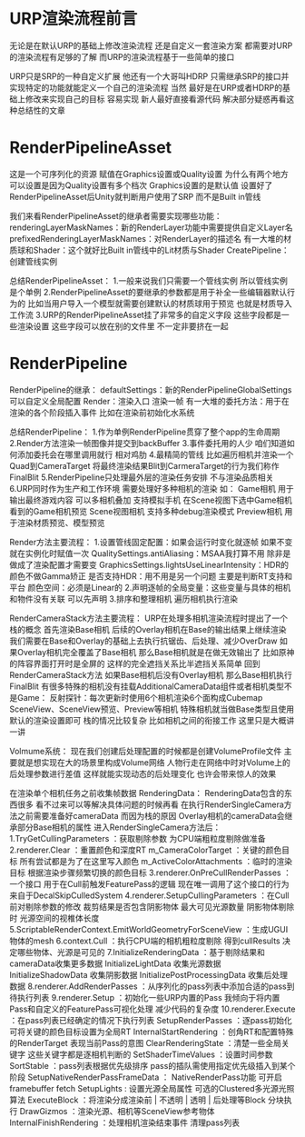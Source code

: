 # URP渲染流程前言
无论是在默认URP的基础上修改渲染流程 还是自定义一套渲染方案
都需要对URP的渲染流程有足够的了解 而URP的渲染流程基于一些简单的接口

URP只是SRP的一种自定义扩展 他还有一个大哥叫HDRP
只需继承SRP的接口并实现特定的功能就能定义一个自己的渲染流程
当然 最好是在URP或者HDRP的基础上修改来实现自己的目标 容易实现
新人最好直接看源代码 解决部分疑惑再看这种总结性的文章

# RenderPipelineAsset
这是一个可序列化的资源 赋值在Graphics设置或Quality设置
为什么有两个地方可以设置是因为Quality设置有多个档次 Graphics设置的是默认值
设置好了RenderPipelineAsset后Unity就判断用户使用了SRP 而不是Built in管线

我们来看RenderPipelineAsset的继承者需要实现哪些功能：
renderingLayerMaskNames：新的RenderLayer功能中需要提供自定义Layer名
prefixedRenderingLayerMaskNames：对RenderLayer的描述名
有一大堆的材质球和Shader：这个就好比Built in管线中的Lit材质与Shader
CreatePipeline：创建管线实例

总结RenderPipelineAsset：
1.一般来说我们只需要一个管线实例 所以管线实例是个单例
2.RenderPipelineAsset的要继承的参数都是用于补全一些编辑器默认行为的
比如当用户导入一个模型就需要创建默认的材质球用于预览 也就是材质导入工作流
3.URP的RenderPipelineAsset挂了非常多的自定义字段 这些字段都是一些渲染设置
这些字段可以放在别的文件里 不一定非要挤在一起

# RenderPipeline
RenderPipeline的继承：
defaultSettings：新的RenderPipelineGlobalSettings 可以自定义全局配置
Render：渲染入口 渲染一帧
有一大堆的委托方法：用于在渲染的各个阶段插入事件 比如在渲染前初始化水系统

总结RenderPipeline：
1.作为单例RenderPipeline贯穿了整个app的生命周期
2.Render方法渲染一帧图像并提交到backBuffer
3.事件委托用的人少 咱们知道如何添加委托会在哪里调用就行 相对鸡肋
4.最精简的管线 比如遍历相机并渲染一个Quad到CameraTarget
将最终渲染结果Blit到CarmeraTarget的行为我们称作FinalBlit
5.RenderPipeline只处理最外层的渲染任务安排 不与渲染品质相关
6.URP同时作为生产和工作环境 需要处理好多种相机的渲染 如：
Game相机 用于输出最终游戏内容 可以多相机叠加 支持模拟手机
在Scene视图下选中Game相机看到的Game相机预览
Scene视图相机 支持多种debug渲染模式
Preview相机 用于渲染材质预览、模型预览

Render方法主要流程：
1.设置管线固定配置：如果会运行时变化就逐帧 如果不变就在实例化时赋值一次
QualitySettings.antiAliasing：MSAA我打算不用 除非是做成了渲染配置才需要变
GraphicsSettings.lightsUseLinearIntensity：HDR的颜色不做Gamma矫正
是否支持HDR：用不用是另一个问题 主要是判断RT支持和平台
颜色空间：必须是Linear的
2.声明逐帧的全局变量：这些变量与具体的相机和物件没有关联 可以先声明
3.排序和整理相机 遍历相机执行渲染

RenderCameraStack方法主要流程：
URP在处理多相机渲染流程时提出了一个栈的概念
首先渲染Base相机 后续的Overlay相机在Base的输出结果上继续渲染
我们需要在Base和Overlay的基础上去执行抗锯齿、后处理、减少OverDraw
如果Overlay相机完全覆盖了Base相机 那么Base相机就是在做无效输出了
比如原神的阵容界面打开时是全屏的 这样的完全遮挡关系比半遮挡关系简单
回到RenderCameraStack方法
如果Base相机后没有Overlay相机 那么Base相机执行FinalBlit
有很多特殊的相机没有挂载AdditionalCameraData组件或者相机类型不是Game：
反射探针：每次更新时使用6个相机渲染6个面构成Cubemap
SceneView、SceneView预览、Preview等相机
特殊相机就当做Base类型且使用默认的渲染设置即可
栈的情况比较复杂 比如相机之间的衔接工作 这里只是大概讲一讲

Volmume系统：
现在我们创建后处理配置的时候都是创建VolumeProfile文件
主要就是想实现在大的场景里构成Volume网络
人物行走在网络中时对Volume上的后处理参数进行差值
这样就能实现动态的后处理变化 也许会带来惊人的效果

在渲染单个相机任务之前收集帧数据 RenderingData：
RenderingData包含的东西很多 看不过来可以等解决具体问题的时候再看
在执行RenderSingleCamera方法之前需要准备好cameraData
而因为栈的原因 Overlay相机的cameraData会继承部分Base相机的属性
进入RenderSingleCamera方法后：
1.TryGetCullingParameters ：获取剔除参数 为CPU端粗粒度剔除做准备
2.renderer.Clear ：重置颜色和深度RT
m_CameraColorTarget ：关键的颜色目标 所有尝试都是为了在这里写入颜色
m_ActiveColorAttachments ：临时的渲染目标 根据渲染步骤频繁切换的颜色目标
3.renderer.OnPreCullRenderPasses ：一个接口 用于在Cull前触发FeaturePass的逻辑
    现在唯一调用了这个接口的行为来自于DecalSkipCulledSystem
4.renderer.SetupCullingParameters ：在Cull前对剔除参数的修改
    裁剪结果是否包含阴影物体
    最大可见光源数量
    阴影物体剔除时 光源空间的视椎体长度
5.ScriptableRenderContext.EmitWorldGeometryForSceneView ：生成UGUI物体的mesh
6.context.Cull ：执行CPU端的相机粗粒度剔除 得到cullResults
    决定哪些物体、光源是可见的
7.InitializeRenderingData ：基于剔除结果和cameraData收集更多数据
    InitializeLightData 收集光源数据
    InitializeShadowData 收集阴影数据
    InitializePostProcessingData 收集后处理数据
8.renderer.AddRenderPasses ：从序列化的pass列表中添加合适的pass到待执行列表
9.renderer.Setup ：初始化一些URP内置的Pass
    我倾向于将内置Pass和自定义的FeaturePass可视化处理 减少代码的复杂度
10.renderer.Execute ：在pass列表已经确定的情况下执行列表
    SetupRenderPasses ：逐pass初始化 可将关键的颜色目标设置为全局RT
    InternalStartRendering ：创角RT和配置特殊的RenderTarget 表现当前Pass的意图
    ClearRenderingState ：清楚一些全局关键字 这些关键字都是逐相机判断的
    SetShaderTimeValues ：设置时间参数
    SortStable ：pass列表根据优先级排序 pass的插队需使用指定优先级插入到某个阶段
    SetupNativeRenderPassFrameData ： NativeRenderPass功能 可开启framebuffer fetch
    SetupLights : 设置光源全局属性 可选的Clustered多光源光照算法
    ExecuteBlock ：将渲染分成渲染前 | 不透明 | 透明 | 后处理等Block 分块执行
    DrawGizmos ：渲染光源、相机等SceneView参考物体
    InternalFinishRendering ：处理相机渲染结束事件 清理pass列表
